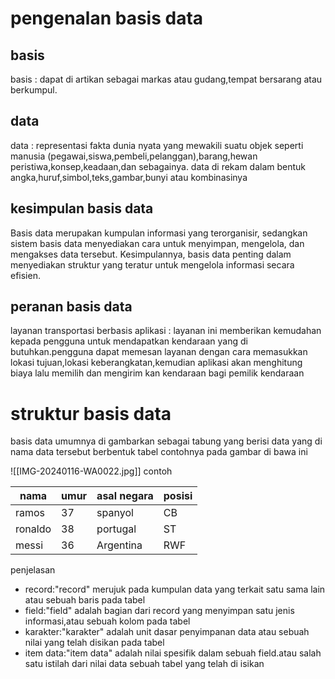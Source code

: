 # pengenalan basis data 
## basis 
basis : dapat di artikan sebagai markas atau gudang,tempat bersarang atau berkumpul.

## data
data : representasi fakta dunia nyata yang mewakili suatu objek seperti manusia (pegawai,siswa,pembeli,pelanggan),barang,hewan peristiwa,konsep,keadaan,dan sebagainya. data di rekam dalam bentuk angka,huruf,simbol,teks,gambar,bunyi atau kombinasinya
## kesimpulan basis data
Basis data merupakan kumpulan informasi yang terorganisir, sedangkan sistem basis data menyediakan cara untuk menyimpan, mengelola, dan mengakses data tersebut. Kesimpulannya, basis data penting dalam menyediakan struktur yang teratur untuk mengelola informasi secara efisien.
## peranan basis data
layanan transportasi berbasis aplikasi : layanan ini memberikan kemudahan kepada pengguna untuk mendapatkan kendaraan yang di butuhkan.pengguna dapat memesan layanan dengan cara memasukkan lokasi tujuan,lokasi keberangkatan,kemudian aplikasi akan menghitung biaya lalu memilih dan mengirim kan kendaraan bagi pemilik kendaraan



# struktur basis data
basis data umumnya di gambarkan sebagai tabung yang berisi data yang di nama data tersebut berbentuk tabel contohnya pada gambar di bawa ini

![[IMG-20240116-WA0022.jpg]]
contoh

| nama    | umur | asal negara | posisi |
| ------- | ---- | ----------- | ------ |
| ramos   | 37   | spanyol     | CB     |
| ronaldo | 38   | portugal    | ST     |
| messi   | 36   | Argentina   | RWF    |
penjelasan
- record:"record" merujuk pada kumpulan data yang terkait satu sama lain atau sebuah baris pada tabel
- field:"field" adalah bagian dari record yang menyimpan satu jenis informasi,atau sebuah kolom pada tabel
- karakter:"karakter" adalah unit dasar penyimpanan data atau sebuah nilai yang telah disikan pada tabel
- item data:"item data" adalah nilai spesifik dalam sebuah field.atau salah satu istilah dari nilai data sebuah tabel yang telah di isikan




